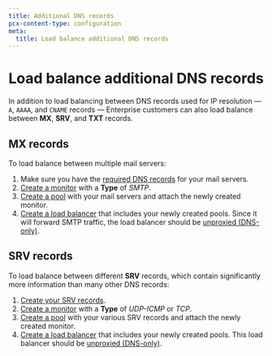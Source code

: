 ```yaml
---
title: Additional DNS records
pcx-content-type: configuration
meta:
  title: Load balance additional DNS records
---
```


# Load balance additional DNS records

In addition to load balancing between DNS records used for IP resolution — `A`, `AAAA`, and `CNAME` records — Enterprise customers can also load balance between **MX**, **SRV**, and **TXT** records.

## MX records

To load balance between multiple mail servers:

1.  Make sure you have the [required DNS records](/dns/manage-dns-records/how-to/email-records/#add-mx-records) for your mail servers.
2.  [Create a monitor](/load-balancing/how-to/create-monitor/) with a **Type** of _SMTP_.
3.  [Create a pool](/load-balancing/how-to/create-pool/) with your mail servers and attach the newly created monitor.
4.  [Create a load balancer](/load-balancing/how-to/create-load-balancer/) that includes your newly created pools. Since it will forward SMTP traffic, the load balancer should be [unproxied (DNS-only)](/load-balancing/understand-basics/proxy-modes/#gray-clouded-dns-only-load-balancing).

## SRV records

To load balance between different **SRV** records, which contain significantly more information than many other DNS records:

1.  [Create your SRV records](/dns/manage-dns-records/how-to/create-dns-records/#create-dns-records).
2.  [Create a monitor](/load-balancing/how-to/create-monitor/) with a **Type** of _UDP-ICMP_ or _TCP_.
3.  [Create a pool](/load-balancing/how-to/create-pool/) with your various SRV records and attach the newly created monitor.
4.  [Create a load balancer](/load-balancing/how-to/create-load-balancer/) that includes your newly created pools. This load balancer should be [unproxied (DNS-only)](/load-balancing/understand-basics/proxy-modes/#gray-clouded-dns-only-load-balancing).
